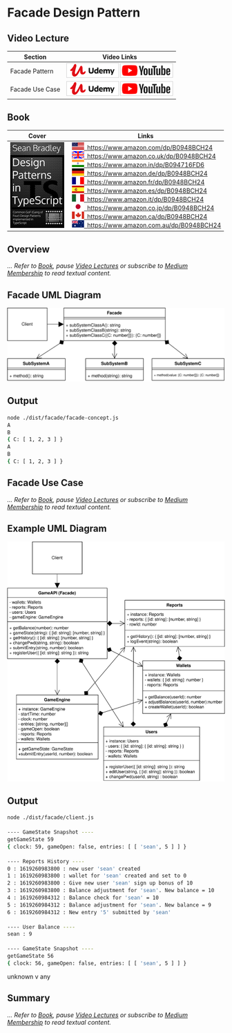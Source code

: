 # Facade Design Pattern

## Video Lecture

| Section         | Video Links                                                                                                                                                                                                        |
| --------------- | ------------------------------------------------------------------------------------------------------------------------------------------------------------------------------------------------------------------ |
| Facade Pattern  | <a class="udemyVideoLink" href="https://www.udemy.com/course/design-patterns-typescript/learn/lecture/26817848/?referralCode=6384C079FB0A503DB9D9" target="_blank" title="Facade"><img src="../img/udemy_btn_sm.gif" alt="Facade"/></a>&nbsp;<a id="ytVideoLink" href="https://www.youtube.com/watch?v=jhgtdztOoIU&list=PLKWUX7aMnlELvv8bXquIgxXYyHH5SFlaP" target="_blank" title="Facade Pattern"><img src="../img/yt_btn_sm.gif" alt="Facade Pattern"/></a>   |
| Facade Use Case | <a class="udemyVideoLink" href="https://www.udemy.com/course/design-patterns-typescript/learn/lecture/26817850/?referralCode=6384C079FB0A503DB9D9" target="_blank" title="Facade Use Case"><img src="../img/udemy_btn_sm.gif" alt="Facade Use Case"/></a>&nbsp;<a id="ytVideoLink" href="https://www.youtube.com/watch?v=Kqk4R3IfWnY&list=PLKWUX7aMnlELvv8bXquIgxXYyHH5SFlaP" target="_blank" title="Facade Use Case"><img src="../img/yt_btn_sm.gif" alt="Facade Use Case"/></a> |

## Book 

Cover | Links
-|-
![Design Patterns In TypeScript (ASIN : B0948BCH24)](../img/dp_typescript_125.jpg) | &nbsp;<a href="https://www.amazon.com/dp/B0948BCH24"><img src="../img/flag_us.gif">&nbsp; https://www.amazon.com/dp/B0948BCH24</a><br/>&nbsp;<a href="https://www.amazon.co.uk/dp/B0948BCH24"><img src="../img/flag_uk.gif">&nbsp; https://www.amazon.co.uk/dp/B0948BCH24</a><br/>&nbsp;<a href="https://www.amazon.in/dp/B094716FD6"><img src="../img/flag_in.gif">&nbsp; https://www.amazon.in/dp/B094716FD6</a><br/>&nbsp;<a href="https://www.amazon.de/dp/B0948BCH24"><img src="../img/flag_de.gif">&nbsp; https://www.amazon.de/dp/B0948BCH24</a><br/>&nbsp;<a href="https://www.amazon.fr/dp/B0948BCH24"><img src="../img/flag_fr.gif">&nbsp; https://www.amazon.fr/dp/B0948BCH24</a><br/>&nbsp;<a href="https://www.amazon.es/dp/B0948BCH24"><img src="../img/flag_es.gif">&nbsp; https://www.amazon.es/dp/B0948BCH24</a><br/>&nbsp;<a href="https://www.amazon.it/dp/B0948BCH24"><img src="../img/flag_it.gif">&nbsp; https://www.amazon.it/dp/B0948BCH24</a><br/>&nbsp;<a href="https://www.amazon.co.jp/dp/B0948BCH24"><img src="../img/flag_jp.gif">&nbsp; https://www.amazon.co.jp/dp/B0948BCH24</a><br/>&nbsp;<a href="https://www.amazon.ca/dp/B0948BCH24"><img src="../img/flag_ca.gif">&nbsp; https://www.amazon.ca/dp/B0948BCH24</a><br/>&nbsp;<a href="https://www.amazon.com.au/dp/B0948BCH24"><img src="../img/flag_au.gif">&nbsp; https://www.amazon.com.au/dp/B0948BCH24</a>

## Overview

_... Refer to [Book](https://www.amazon.com/dp/B0948BCH24), pause [Video Lectures](#videos) or subscribe to [Medium Membership](https://sean-bradley.medium.com/membership) to read textual content._

## Facade UML Diagram

![Facade Design Pattern](../img/facade_concept.svg)

## Output

```bash
node ./dist/facade/facade-concept.js
A
B
{ C: [ 1, 2, 3 ] }
A
B
{ C: [ 1, 2, 3 ] }
```

## Facade Use Case

_... Refer to [Book](https://www.amazon.com/dp/B0948BCH24), pause [Video Lectures](#videos) or subscribe to [Medium Membership](https://sean-bradley.medium.com/membership) to read textual content._

## Example UML Diagram

![Facade Example UML Diagram](../img/facade_example.svg)

## Output

```bash
node ./dist/facade/client.js

---- GameState Snapshot ----
getGameState 59
{ clock: 59, gameOpen: false, entries: [ [ 'sean', 5 ] ] }

---- Reports History ----
0 : 1619260983800 : new user 'sean' created
1 : 1619260983800 : wallet for 'sean' created and set to 0
2 : 1619260983800 : Give new user 'sean' sign up bonus of 10
3 : 1619260983800 : Balance adjustment for 'sean'. New balance = 10
4 : 1619260984312 : Balance check for 'sean' = 10
5 : 1619260984312 : Balance adjustment for 'sean'. New balance = 9
6 : 1619260984312 : New entry '5' submitted by 'sean'

---- User Balance ----
sean : 9

---- GameState Snapshot ----
getGameState 56
{ clock: 56, gameOpen: false, entries: [ [ 'sean', 5 ] ] }
```

<!-- ## New Coding Concepts

### todo -->

unknown v any

## Summary

_... Refer to [Book](https://www.amazon.com/dp/B0948BCH24), pause [Video Lectures](#videos) or subscribe to [Medium Membership](https://sean-bradley.medium.com/membership) to read textual content._
